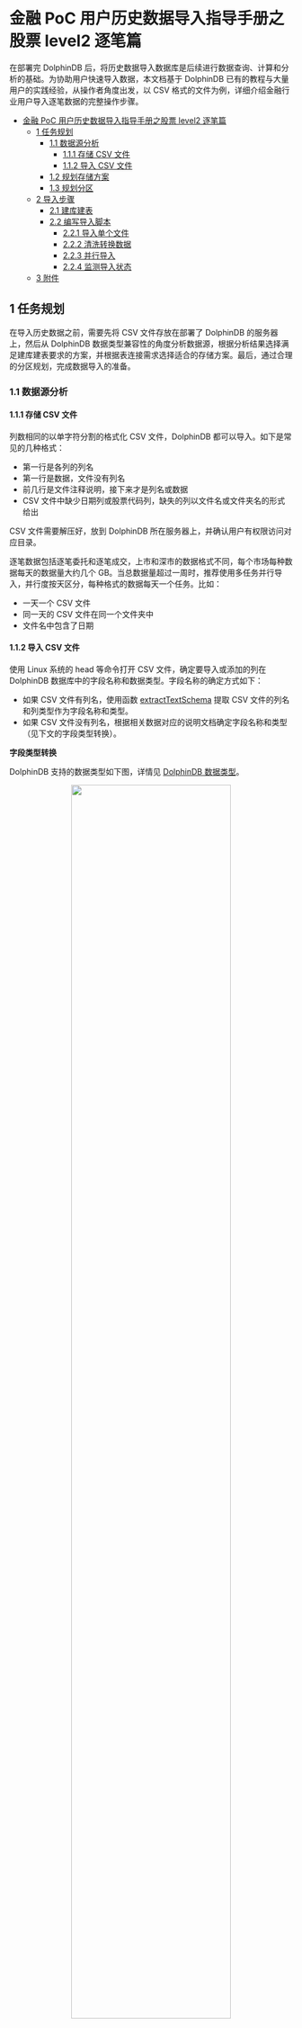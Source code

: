 # 金融 PoC 用户历史数据导入指导手册之股票 level2 逐笔篇

在部署完 DolphinDB 后，将历史数据导入数据库是后续进行数据查询、计算和分析的基础。为协助用户快速导入数据，本文档基于 DolphinDB 已有的教程与大量用户的实践经验，从操作者角度出发，以 CSV 格式的文件为例，详细介绍金融行业用户导入逐笔数据的完整操作步骤。

- [金融 PoC 用户历史数据导入指导手册之股票 level2 逐笔篇](#金融-poc-用户历史数据导入指导手册之股票-level2-逐笔篇)
  - [1 任务规划](#1-任务规划)
    - [1.1 数据源分析](#11-数据源分析)
      - [1.1.1 存储 CSV 文件](#111-存储-csv-文件)
      - [1.1.2 导入 CSV 文件](#112-导入-csv-文件)
    - [1.2 规划存储方案](#12-规划存储方案)
    - [1.3 规划分区](#13-规划分区)
  - [2 导入步骤](#2-导入步骤)
    - [2.1 建库建表](#21-建库建表)
    - [2.2 编写导入脚本](#22-编写导入脚本)
      - [2.2.1 导入单个文件](#221-导入单个文件)
      - [2.2.2 清洗转换数据](#222-清洗转换数据)
      - [2.2.3 并行导入](#223-并行导入)
      - [2.2.4 监测导入状态](#224-监测导入状态)
  - [3 附件](#3-附件)

## 1 任务规划

在导入历史数据之前，需要先将 CSV 文件存放在部署了 DolphinDB 的服务器上，然后从 DolphinDB 数据类型兼容性的角度分析数据源，根据分析结果选择满足建库建表要求的方案，并根据表连接需求选择适合的存储方案。最后，通过合理的分区规划，完成数据导入的准备。

### 1.1 数据源分析

#### 1.1.1 存储 CSV 文件

列数相同的以单字符分割的格式化 CSV 文件，DolphinDB 都可以导入。如下是常见的几种格式：

* 第一行是各列的列名
* 第一行是数据，文件没有列名
* 前几行是文件注释说明，接下来才是列名或数据
* CSV 文件中缺少日期列或股票代码列，缺失的列以文件名或文件夹名的形式给出

CSV 文件需要解压好，放到 DolphinDB 所在服务器上，并确认用户有权限访问对应目录。

逐笔数据包括逐笔委托和逐笔成交，上市和深市的数据格式不同，每个市场每种数据每天的数据量大约几个 GB。当总数据量超过一周时，推荐使用多任务并行导入，并行度按天区分，每种格式的数据每天一个任务。比如：

* 一天一个 CSV 文件
* 同一天的 CSV 文件在同一个文件夹中
* 文件名中包含了日期

#### 1.1.2 导入 CSV 文件

使用 Linux 系统的 head 等命令打开 CSV 文件，确定要导入或添加的列在 DolphinDB 数据库中的字段名称和数据类型。字段名称的确定方式如下：

* 如果 CSV 文件有列名，使用函数 [extractTextSchema](https://www.dolphindb.cn/cn/help/FunctionsandCommands/FunctionReferences/e/extractTextSchema.html) 提取 CSV 文件的列名和列类型作为字段名称和类型。
* 如果 CSV 文件没有列名，根据相关数据对应的说明文档确定字段名称和类型（见下文的字段类型转换）。

**字段类型转换**

DolphinDB 支持的数据类型如下图，详情见 [DolphinDB 数据类型](https://www.dolphindb.cn/cn/help/DataTypesandStructures/DataTypes/index.html)。

<div align=center><img src=images/LoadDataForPoc/dataType.png width=75%> </div>

在这些数据类型中，整型、浮点型与其他数据库相同，可直接根据数据精度选择。DolphinDB 比较有特色的是如下两种类型：

* 字符串：在 DolphinDB 中可以把字符串保存为 SYMBOL 类型数据。一个 SYMBOL 类型数据在 DolphinDB 系统内部存储为一个整数，数据排序、查询、比较时更有效率。因此，使用 SYMBOL 类型有可能提高系统性能，同时也可节省存储空间。SYMBOL 和 STRING 的使用原则是：**重复多的有限数量的字符串使用 SYMBOL，重复少的描述性字符串使用 STRING。** 比如，股票代码，交易类型标志等使用 SYMBOL，例如 \["IBM","C","MS"\] 等；备注、自定义信息等使用 STRING。在结构化的 level2 金融数据中，STRING 使用得较少。

* 时间日期：如上图所示，DolphinDB 支持丰富的时间日期类型。**凡是涉及时间日期的，推荐用户根据不同精度选择对应的 DolphinDB 时间日期类型。**

下图是通过 head 命令查看的上市委托数据的 CSV 文件。

<div align=center><img src=images/LoadDataForPoc/headEntrust.png width=50%> </div>

从上图可以看出，这个 CSV 文件的第一行是一些说明备注信息，在后续读取的时候需要跳过。这个文件没有列名，从第二行开始是数据，共 10 列。从左至右的字段名根据上市的说明文档定义为：SecurityID, TransactTime, valOrderNoue, Price, Balance, OrderBSFlag, OrdType, OrderIndex, ChannelNo, BizIndex。

其中 SecurityID, OrderBSFlag 和 OrdType 为重复较多的有限数量的字符串，使用 SYMBOL 类型；TransactTime 为从年到毫秒的日期，使用 TIMESTAMP 数据类型；其它的字段没有特殊之处，整数用 INT，浮点数用 DOUBLE。所以，从左至右存储字段的数据类型定义为：SYMBOL, TIMESTAMP, INT, DOUBLE, INT, SYMBOL, SYMBOL, INT, INT, INT。

其它格式的 CSV 文件，也按此方式确定好字段名称和数据类型。后续数据库中按这些定义好的类型存储数据。

按上述分析定义的表结构列数和 CSV 文件完全一致。如果有特殊需要，也可以增加或减少列。只要字段名称和数据类型按顺序一一对应即可。比如计划将上市和深市的数据统一存储，那么分别分析两市的 CSV 文件，确定共同保留的列，确定字段名称和字段类型。

DolphinDB 导入数据的步骤是先把 CSV 文件读入内存，再写入硬盘。由于不同 CSV 文件对相同字段保存方式不同，CSV 文件在导入内存时不一定能正确识别出数据类型。可能需要对如下字段进行转换：

* 股票代码列：对于 002415, 600001 等数字样式，会被识别为 INT 类型，需要转为 SYMBOL 类型。如果不同代码的数字位数不同，转换时，还要按 6 位对齐
* 时间日期列：对于 20220101093000000, 20220101, 93000000 和 epoch 格式等数字样式，会被识别为 LONG 类型，需要转为 DolphinDB 的 TIMESTAMP, DATE, TIME 等精度的日期时间类型
* 一些交易标志列：对于 C, B, S 等字母样式，会识别为 CHAR 类型，需要转为 SYMBOL 类型
* 需要最终存储为 SYMBOL 类型的，只要转为 STRING 类型即可。

总而言之，CSV 数据的一些列在导入内存后，可能和期望存储到数据库中的数据类型不一致，需要进行转换。具体的转换方式也比较简单，将在后面实操章节中详细介绍。

### 1.2 规划存储方案

分析完数据源后，需要规划如何在 DolphinDB 中基于 level2 逐笔数据建库建表。存储方案的设计原则是：**当没有表连接分析的需求时，推荐单库单表存储数据；当有表连接需求时，一库多表存储数据。**

* 沪深两市的逐笔委托和逐笔成交数据之间一般是有关联分析需求的，所以推荐一库多表。
* 上市和深市不需要合并时，建立两数据库，一个保存上市数据，另一个保存深市数据。每个数据库中分别建立两个数据表，一个数据表存储逐笔委托数据，另一个数据表存储逐笔成交数据。
* 若沪深两市的数据需要合并统一存储，则规划一个数据库，库内建两个数据表，一个数据表保存两市的逐笔委托，另一个保存两市的逐笔成交。

**DolphinDB 单表存储的数据量无上限，同一种类型的数据全部存储到一个数据表，不需要考虑分库分表。**

### 1.3 规划分区

**规划分区是建立数据库之前最重要的一环**，有以下几点作用：

* 分区使大型表更易于管理，提高查询速度
* 分区使系统可以充分利用资源，提高计算速度
* 增加了系统的可用性

分区原理及详细教程参见：[分区数据库设计和操作](https://gitee.com/dolphindb/Tutorials_CN/blob/master/database.md)。

对于 level2 逐笔数据的场景，推荐复合分区，先按日期做值分区，再按股票代码做 HASH 分区。

分区数量由数据大小决定，TSDB 引擎每个分区数据量为压缩前 400MB-1GB，OLAP 引擎每个分区数据量为压缩前 100MB-300MB。

分区是在数据库层面进行的，同一个数据库中的不同数据表，分区方式相同。当需要关联的两表存储到同一个数据库中时，以数据量大的表为基准，按上述原则进行分区。

## 2 导入步骤

完成分析和规划后，用户可按照本章步骤导入数据。先用单个文件进行调试，调试成功后，再使用多任务并行方式，对全量数据进行快速导入。

### 2.1 建库建表

本教程以上海证券交易所的逐笔委托数据为例来建库建表，点击 [Entrust](https://www.dolphindb.cn/downloads/docs/LoadDataForPoc.zip) 下载用例数据。文件解压后放到 loadForPoc/SH/Order/20210104 目录下。在 DolphinDB 中，可以使用 [create](https://www.dolphindb.cn/cn/help/SQLStatements/create.html) 语句建库建表。DolphinDB 建库时有 OLAP 和 TSDB 两种存储引擎可以选择，具体的选择原则可参考 [数据模型](https://www.dolphindb.cn/cn/help/DatabaseandDistributedComputing/Database/DataModel.html)。

本教程推荐选用 [TSDB](https://www.dolphindb.cn/cn/help/DatabaseandDistributedComputing/Database/DataModel.html) 引擎。上市每天逐笔委托数据大小在 3GB 左右，根据前面的分区规划，先按日期做值分区，再用股票代码做7个 HASH 分区。按日期值分区时，**VALUE 的初始值写两三天的初始值即可，实际分区值会根据数据的实际日期自动扩展**。

完整的建库代码如下：

```
if (existsDatabase("dfs://sh_entrust"))
{
	dropDatabase("dfs://sh_entrust")
}

create database "dfs://sh_entrust" partitioned by VALUE(2022.01.01..2022.01.03), HASH([SYMBOL, 10]), engine='TSDB'
```

建库完成后，开始建表。建表的关键是指定字段名称及类型，先用 head 命令在 Linux 系统下查看一下 CSV 文件的结构，如下图所示：

<div align=center><img src=images/LoadDataForPoc/csvType.jpg width=50%> </div>

可以看到，这个 CSV 文件有如下特点：

* 第一行是文件说明，后续各种读取都需要跳过这一行
* 从第二行开始是数据，没有列名，在建表时需要根据数据的说明文档定义字段名称和字段类型

建表时，OLAP 引擎和 TSDB 引擎都需要指定分区字段，例如：partitioned by TransactTime,SecurityID。TSDB 引擎还有一个分区内排序字段的参数要指定，例如：sortColumns = \[\`SecurityID,\`TransactTime\]。注意字段顺序不能调换。

完整建表语句如下：

```
create table "dfs://sh_entrust"."entrust"(
	SecurityID SYMBOL,
	TransactTime TIMESTAMP,
	valOrderNoue INT,
	Price DOUBLE,
	Balance INT,
	OrderBSFlag SYMBOL,
	OrdType SYMBOL,
	OrderIndex INT,
	ChannelNo INT,
	BizIndex INT)
partitioned by TransactTime,SecurityID,
sortColumns = [`SecurityID,`TransactTime]
```

确认数据表列数时，应当根据用户需求来指定。当 CSV 文件缺少或多余某些列时，用户可使用脚本在 CSV 文件基础上增加或减少列。

在列数和 CSV 文件不一样时，确认 HASH 分区的数量，需要先将各列数据类型占用的字节数据求和，得到一行数据的大小，然后乘以数据行数，得到一天的数据大小。最后，使用一天的数据大小除以每个分区的大小，得到 HASH 分区的数量。

通常逐笔数据是不需要去重的。如果由于特定的数据源等原因，有去重的需求，可在建表时指定 keepDuplicates 参数的值，包含以下选项：

* ALL: 保留所有数据
* LAST：仅保留最新数据
* FIRST：仅保留第一条数据

### 2.2 编写导入脚本

#### 2.2.1 导入单个文件

DolphinDB 导入数据的核心函数是 [loadTextEx](https://www.dolphindb.cn/cn/help/FunctionsandCommands/FunctionReferences/l/loadTextEx.html)，可用于 CSV 文件读取、数据清洗和入库一体化操作。导入数据核心代码如下：

```
db = database("dfs://sh_entrust")
def transType(mutable memTable)
{
	return memTable.replaceColumn!(`col0,string(memTable.col0)).replaceColumn!(`col1,datetimeParse(string(memTable.col1),"yyyyMMddHHmmssSSS")).replaceColumn!(`col5,string(memTable.col5)).replaceColumn!(`col6,string(memTable.col6))
}
filePath = "/home/ychan/data/loadForPoc/SH/Order/20210104/Entrust.csv"
loadTextEx(dbHandle = db, tableName = `entrust, partitionColumns = `col1`col0, filename = filePath, skipRows = 1,transform = transType)
```

导入完成后，查询部分数据，代码如下：

```
select top 10 * from loadTable("dfs://sh_entrust",`entrust)
```

如果数据导入成功，查询结果如下图所示

<div align=center><img src=images/LoadDataForPoc/selectResult.jpg width=70%> </div>

在单个文件导入过程中可能出现的问题及解决方案如下：

* 数据类型不匹配，常见的报错信息如：“某列需要 SYMBOL 类型，实际数据类型是 INT”，此类报错提示用户进行数据类型转换。详细的解决方式见 [2.2.2 章节](#222-清洗转换数据)。

* 如果系统中存在 nfs 存储介质，可能报 Bad file descriptor 的错误。这种情况要按照指定方式重新挂载一下 nfs 文件。nfs 文件需要用 v3 版本，并设置 local\_lock 参数为 all。具体的挂载命令为：

    ```
    mount -t nfs -o v3,local_lock=all [IP]:/hdd/hdd0/nfs /hdd/hdd0/DolphinDB-test/
    ```

* 执行没有任何报错，但是任务长时间执行不完，等待时间已经远超文件大小除以硬盘速度的时间，观测硬盘状态，也没有任何写入。这种情况是因为单个 CSV 文件太大了，缓存不够用，这个缓存是专门为数据入库设置的一块内存，有关缓存机制的详细介绍见：[CacheEngine 与数据库日志教程](https://gitee.com/dolphindb/Tutorials_CN/blob/master/redoLog_cacheEngine.md) 与 [DolphinDB TSDB 存储引擎介绍](https://gitee.com/dolphindb/Tutorials_CN/blob/master/tsdb_engine.md)。解决方法是：先把 OLAPCacheEngineSize 和 TSDBCacheEngineSize 两个参数的值修改为大于 CSV 文件的大小，再重启系统。

单文件完整的导入脚本下载链接为：[单文件导入](script/LoadDataForPoc/loadOneFile.dos)

#### 2.2.2 清洗转换数据

上一节的核心导入代码中，使用了 [loadTextEx](https://www.dolphindb.cn/cn/help/FunctionsandCommands/FunctionReferences/l/loadTextEx.html) 函数，其中 transform 参数引用了 transType 函数定义，其作用是数据清洗和类型转换。[loadTextEx](https://www.dolphindb.cn/cn/help/FunctionsandCommands/FunctionReferences/l/loadTextEx.html) 导入机制如下：

首先，把 CSV 文件加载到内存生成一个内存表，这个内存表的数据类型可能和之前建立的分布式数据表定义的类型不一致。可以通过指定 schema 的方式尝试进行自动转换，详见：[指定数据导入格式](https://gitee.com/dolphindb/Tutorials_CN/blob/master/import_csv.md#2-%E6%8C%87%E5%AE%9A%E6%95%B0%E6%8D%AE%E5%AF%BC%E5%85%A5%E6%A0%BC%E5%BC%8F)。无法进行自动转换的类型会提示失败。此时，我们需要使用 transform 参数引用的函数进行类型转换和数据清洗。从该函数的返回值中获得清洗转换后的数据，类型依然是一个内存表。然后，把处理好的内存表数据写到硬盘上对应数据库中的数据表内。如果 transform 参数已赋值，**分布式表的结构和 transform 参数引用的函数返回的表的结构保持一致，不用和原 CSV 文件的结构保持一致。**

transform 能够非常方便地完成但不限于如下需求：

* 数据类型的转换
* 在 CSV 文件的基础上增加列
* 过滤 CSV 文件中的无效数据
* 字符编码转换，通常用于把 GBK 编码转换为 UTF-8 编码
* 把多档数据合成 array vector

##### 转换数据类型 <!-- omit in toc -->

DolphinDB 提供了读取 CSV 文件 schema 的函数 [extractTextSchema](https://www.dolphindb.cn/cn/help/FunctionsandCommands/FunctionReferences/e/extractTextSchema.html)。使用以下代码提取 CSV 文件的 schema：

```
filePath = "/home/ychan/data/loadForPoc/SH/Order/20210104/Entrust.csv"
extractTextSchema(filename = filePath, skipRows = 1)
```

执行完成后，结果如下图

<div align=center><img src=images/LoadDataForPoc/schemaResult.jpg width=15%> </div>

返回结果中，第一列 name 表示 CSV 文件中各列的列名。如果 CSV 文件数据之前没有列名信息，列名自动命名为 col0, col1 等；如果有列名信息，列名和文件中的名称保持一致。第二列 type 表示 CSV 文件中自动识别出来的各列的数据类型。这个结果表的字段和我们建表时的字段是按从上到下的顺序一一对应的，我们把二者整理到一起，如下图所示：

<div align=center><img src=images/LoadDataForPoc/vsType.jpg width=35%> </div>

通过对比可以发现，内存表中的字段 col0, col1, col5, col6 与数据表中对应字段 SecurityID, TransactTime, OrderBSFlag, OrdType 的类型不同。如果此时直接进行数据导入，如下代码所示：

```
db = database("dfs://sh_entrust")
filePath = "/home/ychan/data/loadForPoc/SH/Order/20210104/Entrust.csv"
loadTextEx(dbHandle = db, tableName = `entrust, partitionColumns = `col1`col0, filename = filePath, skipRows = 1)
```

执行后发现报错：**The column \[SecurityID\] expects type of SYMBOL, but the actual type is INT**，即传入的 SecurityID 数据类型为整型，不符合 SYMBOL 的要求。而 transType 函数的作用就是自定义转换数据类型，赋给 transform 参数后再执行导入语句，会发现不再报错。其他字段的数据导入和类型转换依此类推。本案例中，共有四列做了转换，相关代码如下：

```
def transType(mutable memTable)
{
   return memTable.replaceColumn!(`col0,string(memTable.col0)).replaceColumn!(`col1,datetimeParse(string(memTable.col1),"yyyyMMddHHmmssSSS")).replaceColumn!(`col5,string(memTable.col5)).replaceColumn!(`col6,string(memTable.col6))
}
```

可以看到，每修改一列就增加一个 [replaceColumn!](https://www.dolphindb.cn/cn/help/FunctionsandCommands/CommandsReferences/r/replaceColumn%21.html) 函数。这个函数的作用是使用一个向量替换 table 中指定列，替换后，指定列的数据类型与向量的数据类型一致。在这个案例中，它的第一个参数是数据表的列名，第二个参数是使用相关函数对内存表的指定列处理之后的数据。所以，数据类型的转换的关键在于 [replaceColumn!](https://www.dolphindb.cn/cn/help/FunctionsandCommands/CommandsReferences/r/replaceColumn%21.html) 函数第二个参数的写法。在金融数据的导入实践中，主要有以下几类：

* 时间日期为 epoch 格式，也就是指定时间减去 1970-01-01 00:00:00 的差值。这个差值可以到秒、毫秒等，它是一串纯数字，会自动识别成整数。在转换时，直接把这个整数传递给 DolphinDB 对应时间日期类型的函数即可，如需精确到秒，使用 [datetime](https://www.dolphindb.cn/cn/help/FunctionsandCommands/FunctionReferences/d/datetime.html)，精确到毫秒使用 [timestamp](https://www.dolphindb.cn/cn/help/FunctionsandCommands/FunctionReferences/t/timestamp.html)，精确到纳秒使用 [namotimestamp](https://www.dolphindb.cn/cn/help/FunctionsandCommands/FunctionReferences/n/nanotimestamp.html) 。逐笔数据一般精确到毫秒，类型转换函数的写法为：

    ```
    def transType(mutable memTable)
    {
       return memTable.replaceColumn!(`epochTimeCol,timestamp(memTable.epochTimeCol))
    }
    ```

* 时间是日期格式，是纯数字组成的年月日时分秒等，中间没有分割符。比如 20220101，20220101093000 等，这些格式会被识别为整数。转换时，先把这些数字使用 [string](https://www.dolphindb.cn/cn/help/FunctionsandCommands/FunctionReferences/s/string.html) 函数转成字符串，再用 [temporalParse](https://www.dolphindb.cn/cn/help/FunctionsandCommands/FunctionReferences/t/temporalParse.html) 格式化成对应的日期格式。逐笔数据一般精确到毫秒，这种类型转换函数的写法为：

    ```
    def transType(mutable memTable)
    {
       return memTable.replaceColumn!(`ymdTimeCol,datetimeParse(string(memTable.ymdTimeCol),"yyyyMMddHHmmssSSS"))
    }
    ```

* 股票代码是纯数字，会识别成整数。股票代码推荐定义为 SYMBOL 类型，在内存表中，只要使用 [string](https://www.dolphindb.cn/cn/help/FunctionsandCommands/FunctionReferences/s/string.html) 函数把其转化为字符串格式，在导入时，就能够自动存储为 SYMBOL 类型。此外，股票代码一般是6位，以零开头的需要用 [lpad](https://www.dolphindb.cn/cn/help/FunctionsandCommands/FunctionReferences/l/lpad.html) 函数要进行补齐。纯数字股票代码列转换的函数写法为

    ```
    def transType(mutable memTable)
    {
       return memTable.replaceColumn!(`securityId,lpad(string(memTable.securityId),6,`0))
    }
    ```

* 如果遇到其它一些类型转换可参考【[函数分类](https://www.dolphindb.cn/cn/help/FunctionsandCommands/FunctionStatistics/index.html) 】寻找相关函数。或在技术支持群寻求帮助。

##### 文件名给出某列信息，在 CSV 文件的基础上增加此列 <!-- omit in toc -->

有些时候，CSV 文件会缺少某些列，比如确少日期，然后，通过文件名给出了日期信息。其中所有数据的日期都和文件名相同。这种情况我们通过 transform 参数引用的函数，增加列并赋值。代码如下：

```
def addCol(mutable memTable,datePara)
{
    update memTable set date = datePara
    return memTable
}
```

新增的列总是在最后，如果和分布式表的顺序不一致，在这个函数返回之前，先用 [reorderColumns!](https://www.dolphindb.cn/cn/help/FunctionsandCommands/CommandsReferences/r/reorderColumns%21.html) 函数调整成一致。

##### 过滤数据 <!-- omit in toc -->

有些情况下，需要把 CSV 文件中的一些无效数据过滤掉再写入分布式表。在 transform 参数引用的函数中使用 select 筛选出符合条件的数据即可，比如我们只写入价格大于0的数据，函数定义的代码为：

```
def fliterData(mutable memTable)
{
    return select * from memTable where price > 0
}
```

##### 转换字符编码转换 <!-- omit in toc -->

为了显示正常，有时候需要把 GBK 编码的列转成 UTF-8。transform 参数引用的函数的代码为：

```
def addCol(mutable memTable)
{
    return mutable.replaceColumn!(`custname,toUTF8(mutable.custname,`gbk))
}
```

##### 导入部分列 <!-- omit in toc -->

导入部分列有两种方法，一是在 transform 参数引用的函数中筛选出需要的列，代码如下：

```
def partCol(mutable memTable)
{
    return select [需要的部分列名] from memTable
}
```

方法二是通过指定 schema 的方式，详见如下链接的教程 2.4 节：[导入指定列](https://gitee.com/dolphindb/Tutorials_CN/blob/master/import_csv.md#24-%E5%AF%BC%E5%85%A5%E6%8C%87%E5%AE%9A%E5%88%97)

#### 2.2.3 并行导入

并行导入能够快速导入数据，这种导入方法会占用比较多的内存，所以在导入前，要配置合理的并行度。workerNum 可以控制并行度，估算方式为，**可用内存除以一天的文件大小，得到 workerNum 的值。** 可用内存的值是由 maxMemSize 参数确定的，一般配置为机器可用内存的 80%。此外，也要确保，maxMemSize 的值不大于 license 文件限制的内存大小。

并行导入时，多个任务不能同时写入一个分区，在做任务分配时，要确保不同任务写入不同的分区。因为一级分区为天，不同日期的数据会写到不同的分区。所以，推荐以每天数据与任务一一对应的方式来并行导入。

本案例批量导入了2021年01月05日到01月15日期间，9个工作日的逐笔委托数据。为了方便下载，每天的数据限定为 180MB 左右，点击此处下载数据：[批量导入数据](https://www.dolphindb.cn/downloads/docs/LoadDataForPoc.zip)。由于之前单个文件导入的 CSV 文件比较大，在进行并行导入前，推荐先把单个导入的文件删除。批量导入的基本步骤如下：

1.  在单个 CSV 文件导入的基础上，把一天的数据导入封装为一个函数
2.  用异步任务的方式提交一批任务，按天进行批量导入。
3.  如果两市的数据合并成一张表，则需要分别并行导入，不同市场的数据同时并行导入意味着不同任务同时写入一个分区，会报错。

异步任务的详细用法见：[DolphinDB 教程：作业管理](https://gitee.com/dolphindb/Tutorials_CN/blob/master/job_management_tutorial.md)。代码如下：

```
def loadOneDayFile(db,table,filePath)
{
	csvFiles = exec filename from files(filePath) where filename like"%.csv"
	for(csvIdx in csvFiles)
	{
		loadTextEx(dbHandle = db, tableName = table, partitionColumns = `col1`col0, filename = filePath + "/"  + csvIdx, transform = transType, skipRows = 1)
	}
}

def parallelLoad(allFileContents)
{
	db = database("dfs://sh_entrust")
	table = `entrust
	dateFiles = exec filename from files(allFileContents) where isDir = true
	for(dateIdx in dateFiles)
	{
		submitJob("parallelLoad" + dateIdx,"parallelLoad",loadOneDayFile{db,table,},allFileContents + "/" + dateIdx)
	}
}

allFileContents = "/home/ychan/data/loadForPoc/SH/Order"
parallelLoad(allFileContents)
```

以上代码定义了以下两个函数：

* loadOneDayFile，导入一天某种类型的数据。由于一天数据可能有多个 CSV 文件，因此需要在该函数内遍历目录下所有 CSV 文件后逐个导入。该函数使用 3 个入参：

    * db，数据库句柄。
    * table，表名。
    * filePath，目录参数，截止到日期一级。

* parallelLoad，包含唯一参数 allFileContents，参数值为目录，最小级别为快照、逐笔委托、逐笔成交等。parallelLoad 函数遍历指定目录下的所有日期作为任务参数，调用 loadOneDayFile 按日期提交任务。

loadOneDayFile 和 parallelLoad 这两个函数的写法不唯一，可以根据数据的存储格式参考本案例代码灵活设计。主要目的是按天提交任务，每个任务导入某种数据一天的数据。这些代码执行完成后，会马上返回，所提交的异步任务会在后台执行，可以调用 [getRecentJobs](https://www.dolphindb.cn/cn/help/FunctionsandCommands/FunctionReferences/g/getRecentJobs.html) 函数查看后台的任务执行情况。任务情况如下图所示：

<div align=center><img src=images/LoadDataForPoc/getRecentJobs.jpg width=80%> </div>

上图重 startTime 字段不为空，表示该任务已经在执行；endTime 不为空，表示该任务已经执行完成；errorMsg 字段不为空，说明这个任务执行出错了，根据这个错误信息对代码进行调试。

errorMsg 可能的错误信息及解决方式如下：

* 报错信息类似于：Retrieve directory content \[/home/ychan/data/loadForPoc/SH/Order20210108\] : No such file or directory。导入时文件找不到，一般是路径拼接的时候出错，尤其是反斜杠字符 “/” 容易多写或漏写，需要仔细检查
* 报错信息为 Out of memory，根本原因是内存不够用了。需要增加可用内存或降低并发度
* 报错信息类似于：<ChunkInTransaction>filepath '/tickHot/20221125/Key0/5ncmg' has been owned by transaction 9702796 RefId:S00002。原因是分区冲突，不同任务往同一个分区写数据了，需要检查不同日期的数据是不是放乱了，任务分割是否合理

完整的批量导入脚本链接为：[批量导入](script/LoadDataForPoc/parallelLoad.dos)

#### 2.2.4 监测导入状态

在数据导入的过程中，如果对导入的性能存在疑虑，可以通过一些工具观测系统资源使用情况，判断是否存在资源利用的瓶颈。在 Linux 系统的终端中输入 dstat 命令，可以查看硬盘写入情况。 如下图所示：

<div align=center><img src=images/LoadDataForPoc/hardWrite.jpg width=50%> </div>

并行导入追求高速的写入性能，通过配置多块磁盘，可发挥硬盘并行 IO 的能力。通过单机配置文件 dolphindb.cfg 或集群配置文件 cluster.cfg 中的 volumes 参数进行磁盘配置。详细的磁盘配置方法详见：[磁盘参数](https://www.dolphindb.cn/cn/help/DatabaseandDistributedComputing/Configuration/ConfigParamRef.html#id15)。

并行导入时，通过观察硬盘的写入速度、内存消耗情况、CPU 利用率、集群间网络速率，查看资源使用情况。如果内存、CPU 和集群间网络都还有盈余，硬盘的 IO 还没有饱和，可以把 workerNum 配置修改的大一些，提升并行度。

总而言之，通过对并行任务的合理调度，充分利用某一类硬件的物理性能，达到硬件可以支持的最大导入速度。

## 3 附件

本章再以问答的形式，对导入时可能遇到的问题进行总结。

1. 只提交了一个文件的导入，长时间执行不完，硬盘也没有写入，这是什么原因？

答：这是因为单个 CSV 文件太大了，缓存不够用。这个缓存是专门为数据入库设置的一块内存，详细的介绍见：[CacheEngine 与数据库日志教程](https://gitee.com/dolphindb/Tutorials_CN/blob/master/redoLog_cacheEngine.md) 与 [DolphinDB TSDB 存储引擎介绍](https://gitee.com/dolphindb/Tutorials_CN/blob/master/tsdb_engine.md)。解决方法是：先把 OLAPCacheEngineSize 和 TSDBCacheEngineSize 两个参数的值修改为大于 CSV 文件的大小，再重启系统。

2. 导入时，时间是年月日时分秒结构的纯数字类型，如何转化为 DolphinDB 的时间日期格式？

答：解决方法见本篇文章 [2.2.2 清洗转换数据](#222-清洗转换数据) 的时间类型转换部分。

3. 导入时，时间是 epoch 格式，也就是指定时间减去 1970-01-01 00:00:00 的差值，如何转化为 DolphinDB 的时间日期格式？

答：解决方法见本篇文章 [2.2.2 清洗转换数据](#222-清洗转换数据) 的时间类型转换部分。

4. 导入时，股票代码列是纯数字，如何转成 SYMBOL 类型。

答：解决方法见本篇文章 [2.2.2 清洗转换数据](#222-清洗转换数据) 的股票代码类型转换部分。

5. 执行过程中，报 out of memory 错误，怎么处理？

答：这是因为导入过程中内存不够用了。如果使用的是社区版本 license，请联系负责支持的销售人员，获取试用版本 license。然后，查看 maxMemSize 参数的配置是否远小于系统内存，建议配置为系统内存的 80%。 最后，检查 workerNum 配置，合理配置值的计算方法为：可用内存除以单个文件大小向下取整得到 workerNum 的值。

6. nsf 系统导入时，报 Bad file descriptor 错误，怎么解决？

答：如果我们存储系统中存在 nfs 文件，那么 nfs 文件需要用 v3 版本，并设置 local\_lock 参数为 all 的方式进行挂载。具体的挂载命令为：

```
mount -t nfs -o v3,local_lock=all [IP]:/hdd/hdd0/nfs /hdd/hdd0/DolphinDB-test/
```

如果不是这种挂载方式，需要先卸载，再使用这种方式重新挂载。

7. 如何在 DolphinDB 中 LoadTextEx 导入数据时，过滤无效数据？

答：过滤方法是在 transform 引用的函数中做清洗。解决方法详见 [2.2.2 清洗转换数据](#222-清洗转换数据) 的过滤无效数据部分。

8. 向 DolphinDB 数据库导入 CSV 数据时还要再加上2列怎么办？

答：增加方法是在 transform 引用的函数中做增加。解决方法详见 [2.2.2 清洗转换数据](#222-清洗转换数据) 的 增加列部分。

9. 符合如何导入部分列?

答：方法详见[2.2.2 清洗转换数据](#222-清洗转换数据) 导入部分列。

1.  数据如何去重复？

答：建表时指定 keepDuplicates 参数的值可以去重，包含以下选项：

* ALL: 保留所有数据
* LAST：仅保留最新数据
* FIRST：仅保留第一条数据